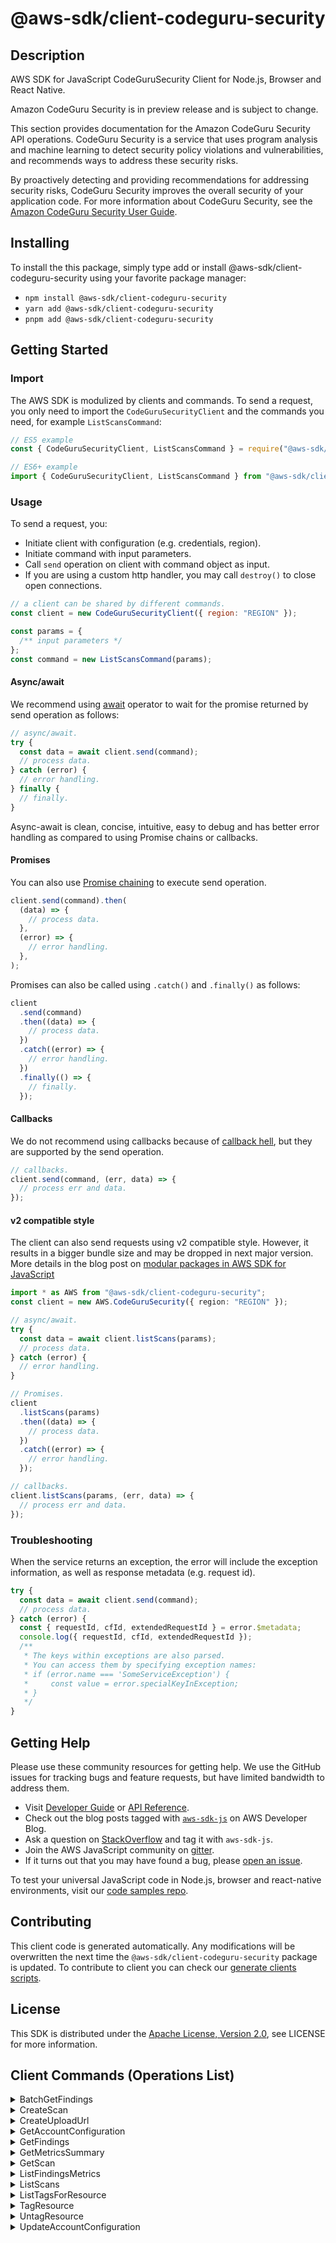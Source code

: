 <!-- generated file, do not edit directly -->

# @aws-sdk/client-codeguru-security

## Description

AWS SDK for JavaScript CodeGuruSecurity Client for Node.js, Browser and React Native.

<note>
<p>Amazon CodeGuru Security is in preview release and is subject to change.</p>
</note>
<p>This section provides documentation for the Amazon CodeGuru Security API operations.
CodeGuru Security is a service that uses program analysis and machine learning to detect
security policy violations and vulnerabilities, and recommends ways to address these security
risks.</p>
<p>By proactively detecting and providing recommendations for addressing security risks,
CodeGuru Security improves the overall security of your application code. For more information
about CodeGuru Security, see the
<a href="https://docs.aws.amazon.com/codeguru/latest/security-ug/what-is-codeguru-security.html">Amazon CodeGuru Security User Guide</a>. </p>

## Installing

To install the this package, simply type add or install @aws-sdk/client-codeguru-security
using your favorite package manager:

- `npm install @aws-sdk/client-codeguru-security`
- `yarn add @aws-sdk/client-codeguru-security`
- `pnpm add @aws-sdk/client-codeguru-security`

## Getting Started

### Import

The AWS SDK is modulized by clients and commands.
To send a request, you only need to import the `CodeGuruSecurityClient` and
the commands you need, for example `ListScansCommand`:

```js
// ES5 example
const { CodeGuruSecurityClient, ListScansCommand } = require("@aws-sdk/client-codeguru-security");
```

```ts
// ES6+ example
import { CodeGuruSecurityClient, ListScansCommand } from "@aws-sdk/client-codeguru-security";
```

### Usage

To send a request, you:

- Initiate client with configuration (e.g. credentials, region).
- Initiate command with input parameters.
- Call `send` operation on client with command object as input.
- If you are using a custom http handler, you may call `destroy()` to close open connections.

```js
// a client can be shared by different commands.
const client = new CodeGuruSecurityClient({ region: "REGION" });

const params = {
  /** input parameters */
};
const command = new ListScansCommand(params);
```

#### Async/await

We recommend using [await](https://developer.mozilla.org/en-US/docs/Web/JavaScript/Reference/Operators/await)
operator to wait for the promise returned by send operation as follows:

```js
// async/await.
try {
  const data = await client.send(command);
  // process data.
} catch (error) {
  // error handling.
} finally {
  // finally.
}
```

Async-await is clean, concise, intuitive, easy to debug and has better error handling
as compared to using Promise chains or callbacks.

#### Promises

You can also use [Promise chaining](https://developer.mozilla.org/en-US/docs/Web/JavaScript/Guide/Using_promises#chaining)
to execute send operation.

```js
client.send(command).then(
  (data) => {
    // process data.
  },
  (error) => {
    // error handling.
  },
);
```

Promises can also be called using `.catch()` and `.finally()` as follows:

```js
client
  .send(command)
  .then((data) => {
    // process data.
  })
  .catch((error) => {
    // error handling.
  })
  .finally(() => {
    // finally.
  });
```

#### Callbacks

We do not recommend using callbacks because of [callback hell](http://callbackhell.com/),
but they are supported by the send operation.

```js
// callbacks.
client.send(command, (err, data) => {
  // process err and data.
});
```

#### v2 compatible style

The client can also send requests using v2 compatible style.
However, it results in a bigger bundle size and may be dropped in next major version. More details in the blog post
on [modular packages in AWS SDK for JavaScript](https://aws.amazon.com/blogs/developer/modular-packages-in-aws-sdk-for-javascript/)

```ts
import * as AWS from "@aws-sdk/client-codeguru-security";
const client = new AWS.CodeGuruSecurity({ region: "REGION" });

// async/await.
try {
  const data = await client.listScans(params);
  // process data.
} catch (error) {
  // error handling.
}

// Promises.
client
  .listScans(params)
  .then((data) => {
    // process data.
  })
  .catch((error) => {
    // error handling.
  });

// callbacks.
client.listScans(params, (err, data) => {
  // process err and data.
});
```

### Troubleshooting

When the service returns an exception, the error will include the exception information,
as well as response metadata (e.g. request id).

```js
try {
  const data = await client.send(command);
  // process data.
} catch (error) {
  const { requestId, cfId, extendedRequestId } = error.$metadata;
  console.log({ requestId, cfId, extendedRequestId });
  /**
   * The keys within exceptions are also parsed.
   * You can access them by specifying exception names:
   * if (error.name === 'SomeServiceException') {
   *     const value = error.specialKeyInException;
   * }
   */
}
```

## Getting Help

Please use these community resources for getting help.
We use the GitHub issues for tracking bugs and feature requests, but have limited bandwidth to address them.

- Visit [Developer Guide](https://docs.aws.amazon.com/sdk-for-javascript/v3/developer-guide/welcome.html)
  or [API Reference](https://docs.aws.amazon.com/AWSJavaScriptSDK/v3/latest/index.html).
- Check out the blog posts tagged with [`aws-sdk-js`](https://aws.amazon.com/blogs/developer/tag/aws-sdk-js/)
  on AWS Developer Blog.
- Ask a question on [StackOverflow](https://stackoverflow.com/questions/tagged/aws-sdk-js) and tag it with `aws-sdk-js`.
- Join the AWS JavaScript community on [gitter](https://gitter.im/aws/aws-sdk-js-v3).
- If it turns out that you may have found a bug, please [open an issue](https://github.com/aws/aws-sdk-js-v3/issues/new/choose).

To test your universal JavaScript code in Node.js, browser and react-native environments,
visit our [code samples repo](https://github.com/aws-samples/aws-sdk-js-tests).

## Contributing

This client code is generated automatically. Any modifications will be overwritten the next time the `@aws-sdk/client-codeguru-security` package is updated.
To contribute to client you can check our [generate clients scripts](https://github.com/aws/aws-sdk-js-v3/tree/main/scripts/generate-clients).

## License

This SDK is distributed under the
[Apache License, Version 2.0](http://www.apache.org/licenses/LICENSE-2.0),
see LICENSE for more information.

## Client Commands (Operations List)

<details>
<summary>
BatchGetFindings
</summary>

[Command API Reference](https://docs.aws.amazon.com/AWSJavaScriptSDK/v3/latest/client/codeguru-security/command/BatchGetFindingsCommand/) / [Input](https://docs.aws.amazon.com/AWSJavaScriptSDK/v3/latest/Package/-aws-sdk-client-codeguru-security/Interface/BatchGetFindingsCommandInput/) / [Output](https://docs.aws.amazon.com/AWSJavaScriptSDK/v3/latest/Package/-aws-sdk-client-codeguru-security/Interface/BatchGetFindingsCommandOutput/)

</details>
<details>
<summary>
CreateScan
</summary>

[Command API Reference](https://docs.aws.amazon.com/AWSJavaScriptSDK/v3/latest/client/codeguru-security/command/CreateScanCommand/) / [Input](https://docs.aws.amazon.com/AWSJavaScriptSDK/v3/latest/Package/-aws-sdk-client-codeguru-security/Interface/CreateScanCommandInput/) / [Output](https://docs.aws.amazon.com/AWSJavaScriptSDK/v3/latest/Package/-aws-sdk-client-codeguru-security/Interface/CreateScanCommandOutput/)

</details>
<details>
<summary>
CreateUploadUrl
</summary>

[Command API Reference](https://docs.aws.amazon.com/AWSJavaScriptSDK/v3/latest/client/codeguru-security/command/CreateUploadUrlCommand/) / [Input](https://docs.aws.amazon.com/AWSJavaScriptSDK/v3/latest/Package/-aws-sdk-client-codeguru-security/Interface/CreateUploadUrlCommandInput/) / [Output](https://docs.aws.amazon.com/AWSJavaScriptSDK/v3/latest/Package/-aws-sdk-client-codeguru-security/Interface/CreateUploadUrlCommandOutput/)

</details>
<details>
<summary>
GetAccountConfiguration
</summary>

[Command API Reference](https://docs.aws.amazon.com/AWSJavaScriptSDK/v3/latest/client/codeguru-security/command/GetAccountConfigurationCommand/) / [Input](https://docs.aws.amazon.com/AWSJavaScriptSDK/v3/latest/Package/-aws-sdk-client-codeguru-security/Interface/GetAccountConfigurationCommandInput/) / [Output](https://docs.aws.amazon.com/AWSJavaScriptSDK/v3/latest/Package/-aws-sdk-client-codeguru-security/Interface/GetAccountConfigurationCommandOutput/)

</details>
<details>
<summary>
GetFindings
</summary>

[Command API Reference](https://docs.aws.amazon.com/AWSJavaScriptSDK/v3/latest/client/codeguru-security/command/GetFindingsCommand/) / [Input](https://docs.aws.amazon.com/AWSJavaScriptSDK/v3/latest/Package/-aws-sdk-client-codeguru-security/Interface/GetFindingsCommandInput/) / [Output](https://docs.aws.amazon.com/AWSJavaScriptSDK/v3/latest/Package/-aws-sdk-client-codeguru-security/Interface/GetFindingsCommandOutput/)

</details>
<details>
<summary>
GetMetricsSummary
</summary>

[Command API Reference](https://docs.aws.amazon.com/AWSJavaScriptSDK/v3/latest/client/codeguru-security/command/GetMetricsSummaryCommand/) / [Input](https://docs.aws.amazon.com/AWSJavaScriptSDK/v3/latest/Package/-aws-sdk-client-codeguru-security/Interface/GetMetricsSummaryCommandInput/) / [Output](https://docs.aws.amazon.com/AWSJavaScriptSDK/v3/latest/Package/-aws-sdk-client-codeguru-security/Interface/GetMetricsSummaryCommandOutput/)

</details>
<details>
<summary>
GetScan
</summary>

[Command API Reference](https://docs.aws.amazon.com/AWSJavaScriptSDK/v3/latest/client/codeguru-security/command/GetScanCommand/) / [Input](https://docs.aws.amazon.com/AWSJavaScriptSDK/v3/latest/Package/-aws-sdk-client-codeguru-security/Interface/GetScanCommandInput/) / [Output](https://docs.aws.amazon.com/AWSJavaScriptSDK/v3/latest/Package/-aws-sdk-client-codeguru-security/Interface/GetScanCommandOutput/)

</details>
<details>
<summary>
ListFindingsMetrics
</summary>

[Command API Reference](https://docs.aws.amazon.com/AWSJavaScriptSDK/v3/latest/client/codeguru-security/command/ListFindingsMetricsCommand/) / [Input](https://docs.aws.amazon.com/AWSJavaScriptSDK/v3/latest/Package/-aws-sdk-client-codeguru-security/Interface/ListFindingsMetricsCommandInput/) / [Output](https://docs.aws.amazon.com/AWSJavaScriptSDK/v3/latest/Package/-aws-sdk-client-codeguru-security/Interface/ListFindingsMetricsCommandOutput/)

</details>
<details>
<summary>
ListScans
</summary>

[Command API Reference](https://docs.aws.amazon.com/AWSJavaScriptSDK/v3/latest/client/codeguru-security/command/ListScansCommand/) / [Input](https://docs.aws.amazon.com/AWSJavaScriptSDK/v3/latest/Package/-aws-sdk-client-codeguru-security/Interface/ListScansCommandInput/) / [Output](https://docs.aws.amazon.com/AWSJavaScriptSDK/v3/latest/Package/-aws-sdk-client-codeguru-security/Interface/ListScansCommandOutput/)

</details>
<details>
<summary>
ListTagsForResource
</summary>

[Command API Reference](https://docs.aws.amazon.com/AWSJavaScriptSDK/v3/latest/client/codeguru-security/command/ListTagsForResourceCommand/) / [Input](https://docs.aws.amazon.com/AWSJavaScriptSDK/v3/latest/Package/-aws-sdk-client-codeguru-security/Interface/ListTagsForResourceCommandInput/) / [Output](https://docs.aws.amazon.com/AWSJavaScriptSDK/v3/latest/Package/-aws-sdk-client-codeguru-security/Interface/ListTagsForResourceCommandOutput/)

</details>
<details>
<summary>
TagResource
</summary>

[Command API Reference](https://docs.aws.amazon.com/AWSJavaScriptSDK/v3/latest/client/codeguru-security/command/TagResourceCommand/) / [Input](https://docs.aws.amazon.com/AWSJavaScriptSDK/v3/latest/Package/-aws-sdk-client-codeguru-security/Interface/TagResourceCommandInput/) / [Output](https://docs.aws.amazon.com/AWSJavaScriptSDK/v3/latest/Package/-aws-sdk-client-codeguru-security/Interface/TagResourceCommandOutput/)

</details>
<details>
<summary>
UntagResource
</summary>

[Command API Reference](https://docs.aws.amazon.com/AWSJavaScriptSDK/v3/latest/client/codeguru-security/command/UntagResourceCommand/) / [Input](https://docs.aws.amazon.com/AWSJavaScriptSDK/v3/latest/Package/-aws-sdk-client-codeguru-security/Interface/UntagResourceCommandInput/) / [Output](https://docs.aws.amazon.com/AWSJavaScriptSDK/v3/latest/Package/-aws-sdk-client-codeguru-security/Interface/UntagResourceCommandOutput/)

</details>
<details>
<summary>
UpdateAccountConfiguration
</summary>

[Command API Reference](https://docs.aws.amazon.com/AWSJavaScriptSDK/v3/latest/client/codeguru-security/command/UpdateAccountConfigurationCommand/) / [Input](https://docs.aws.amazon.com/AWSJavaScriptSDK/v3/latest/Package/-aws-sdk-client-codeguru-security/Interface/UpdateAccountConfigurationCommandInput/) / [Output](https://docs.aws.amazon.com/AWSJavaScriptSDK/v3/latest/Package/-aws-sdk-client-codeguru-security/Interface/UpdateAccountConfigurationCommandOutput/)

</details>
